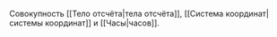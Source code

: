 Совокупность [[Тело отсчёта|тела отсчёта]], [[Система координат|системы координат]] и [[Часы|часов]].
